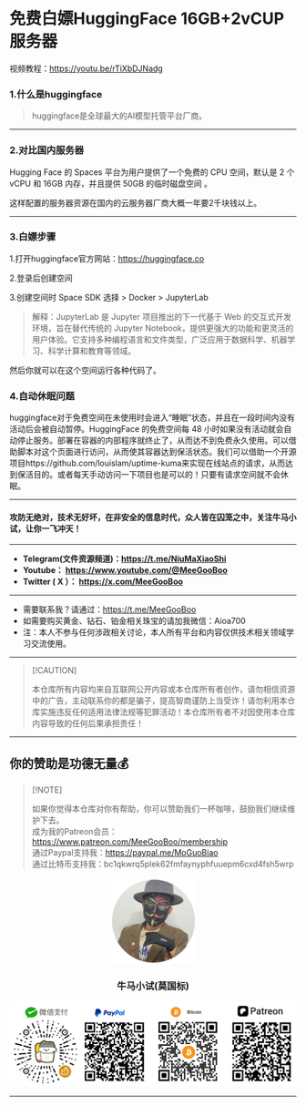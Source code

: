 # 免费白嫖HuggingFace 16GB+2vCUP 服务器

视频教程：https://youtu.be/rTiXbDJNadg

### 1.什么是huggingface

> huggingface是全球最大的AI模型托管平台厂商。

****

### 2.对比国内服务器

Hugging Face 的 Spaces 平台为用户提供了一个免费的 CPU 空间，默认是 2 个 vCPU 和 16GB 内存，并且提供 50GB 的临时磁盘空间 。

这样配置的服务器资源在国内的云服务器厂商大概一年要2千块钱以上。

****

### 3.白嫖步骤

1.打开huggingface官方网站：https://huggingface.co

2.登录后创建空间

3.创建空间时 Space SDK 选择 > Docker > JupyterLab

> 解释：JupyterLab 是 Jupyter 项目推出的下一代基于 Web 的交互式开发环境，旨在替代传统的 Jupyter Notebook，提供更强大的功能和更灵活的用户体验。它支持多种编程语言和文件类型，广泛应用于数据科学、机器学习、科学计算和教育等领域。

然后你就可以在这个空间运行各种代码了。

### 4.自动休眠问题

huggingface对于免费空间在未使用时会进入“睡眠”状态，并且在一段时间内没有活动后会被自动暂停。HuggingFace 的免费空间每 48 小时如果没有活动就会自动停止服务。部署在容器的内部程序就终止了，从而达不到免费永久使用。可以借助脚本对这个页面进行访问，从而使其容器达到保活状态。我们可以借助一个开源项目https://github.com/louislam/uptime-kuma来实现在线站点的请求，从而达到保活目的。或者每天手动访问一下项目也是可以的！只要有请求空间就不会休眠。






****

#### 攻防无绝对，技术无好坏，在非安全的信息时代，众人皆在囚笼之中，关注牛马小试，让你一飞冲天！

****

- **Telegram(文件资源频道)：https://t.me/NiuMaXiaoShi**
- **Youtube：  https://www.youtube.com/@MeeGooBoo**
- **Twitter ( X ）：  https://x.com/MeeGooBoo**

****

- 需要联系我？请通过：https://t.me/MeeGooBoo
- 如需要购买黄金、钻石、铂金相关珠宝的请加我微信：Aioa700
- 注：本人不参与任何涉政相关讨论，本人所有平台和内容仅供技术相关领域学习交流使用。

****

>  [!CAUTION]
>
> 本仓库所有内容均来自互联网公开内容或本仓库所有者创作，请勿相信资源中的广告，主动联系你的都是骗子，提高智商谨防上当受诈！请勿利用本仓库实施违反任何适用法律法规等犯罪活动！本仓库所有者不对因使用本仓库内容导致的任何后果承担责任！

****

## 你的赞助是功德无量💰

>  [!NOTE]
>
> 如果你觉得本仓库对你有帮助，你可以赞助我们一杯咖啡，鼓励我们继续维护下去。<br>
> 成为我的Patreon会员：https://www.patreon.com/MeeGooBoo/membership<br>
> 通过Paypal支持我：https://paypal.me/MoGuoBiao<br>
> 通过比特币支持我：bc1qkwrq5plek62fmfaynyphfuuepm6cxd4fsh5wrp



<p align="center" >
    <img src="https://raw.githubusercontent.com/MeeGooBoo/2025/refs/heads/main/static/imgs/logo.png" width="150">
    <h3 align="center">牛马小试(莫国标)</h3>
    <p align="center">
        <img src="https://raw.githubusercontent.com/MeeGooBoo/2025/refs/heads/main/static/imgs/pays.png">
    </p>
</p>


****
